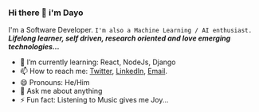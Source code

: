 ### Hi there 👋  i'm Dayo
I'm a Software Developer.
`I'm also a Machine Learning / AI enthusiast.`
***Lifelong learner, self driven, research oriented and love emerging technologies...***

<!--
**dea1j/dea1j** is a ✨ _special_ ✨ repository because its `README.md` (this file) appears on your GitHub profile.

Here are some ideas to get you started:

- 🔭 I’m currently working on ...
- 👯 I’m looking to collaborate on ...
- 🤔 I’m looking for help with ...
-->


- 🌱 I’m currently learning: React, NodeJs, Django
- 📫 How to reach me: [Twitter](twitter.com/dea1j), [LinkedIn](https://www.linkedin.com/in/james-dayo-77ba20111/), [Email](jdayo2012@gmail.com).
- 😄 Pronouns: He/Him
- 💬 Ask me about anything
- ⚡ Fun fact: Listening to Music gives me Joy...
